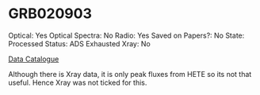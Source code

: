 # GRB020903

Optical: Yes
Optical Spectra: No
Radio: Yes
Saved on Papers?: No
State: Processed
Status: ADS Exhausted
Xray: No

[Data Catalogue](GRB020903%209816fb77213f41a498af5c7447e6dc68/Data%20Catalogue%203888f3f8f4924582be07492a3236e9d1.md)

Although there is Xray data, it is only peak fluxes from HETE so its not that useful. Hence Xray was not ticked for this.